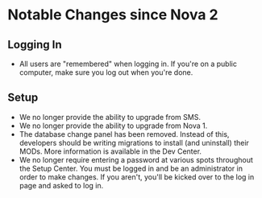 # Notable Changes since Nova 2

## Logging In

- All users are "remembered" when logging in. If you're on a public computer, make sure you log out when you're done.

## Setup

- We no longer provide the ability to upgrade from SMS.
- We no longer provide the ability to upgrade from Nova 1.
- The database change panel has been removed. Instead of this, developers should be writing migrations to install (and uninstall) their MODs. More information is available in the Dev Center.
- We no longer require entering a password at various spots throughout the Setup Center. You must be logged in and be an administrator in order to make changes. If you aren't, you'll be kicked over to the log in page and asked to log in.